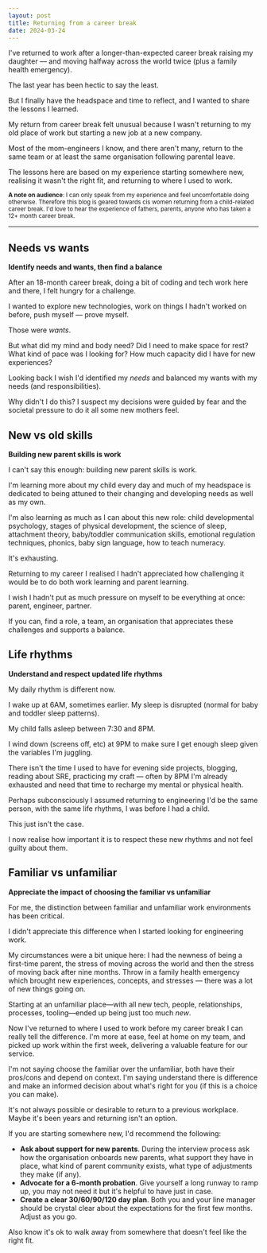 ```yaml
---
layout: post
title: Returning from a career break
date: 2024-03-24
---
```


I've returned to work after a longer-than-expected career break raising my daughter –– and moving halfway across the world twice (plus a family health emergency). 

The last year has been hectic to say the least. 

But I finally have the headspace and time to reflect, and I wanted to share the lessons I learned. 

My return from career break felt unusual because I wasn't returning to my old place of work but starting a new job at a new company.

Most of the mom-engineers I know, and there aren't many, return to the same team or at least the same organisation following parental leave.

The lessons here are based on my experience starting somewhere new, realising it wasn't the right fit, and returning to where I used to work.

<sub>**A note on audience**: I can only speak from my experience and feel uncomfortable doing otherwise. Therefore this blog is geared towards cis women returning from a child-related career break.  I'd love to hear the experience of fathers, parents, anyone who has taken a 12+ month career break.</sub>

----------------

## Needs vs wants

**Identify needs and wants, then find a balance**

After an 18-month career break, doing a bit of coding and tech work here and there, I felt hungry for a challenge.

I wanted to explore new technologies, work on things I hadn't worked on before, push myself –– prove myself.

Those were _wants_.

But what did my mind and body need? Did I need to make space for rest? What kind of pace was I looking for? How much capacity did I have for new experiences?

Looking back I wish I'd identified my _needs_ and balanced my wants with my needs (and responsibilities).

Why didn't I do this? I suspect my decisions were guided by fear and the societal pressure to do it all some new mothers feel.

## New vs old skills

**Building new parent skills is work**

I can't say this enough: building new parent skills is work. 

I'm learning more about my child every day and much of my headspace is dedicated to being attuned to their changing and developing needs as well as my own.

I'm also learning as much as I can about this new role: child developmental psychology, stages of physical development, the science of sleep, attachment theory, baby/toddler communication skills, emotional regulation techniques, phonics, baby sign language, how to teach numeracy.

It's exhausting. 

Returning to my career I realised I hadn't appreciated how challenging it would be to do both work learning and parent learning.

I wish I hadn't put as much pressure on myself to be everything at once: parent, engineer, partner. 

If you can, find a role, a team, an organisation that appreciates these challenges and supports a balance.

## Life rhythms

**Understand and respect updated life rhythms**

My daily rhythm is different now.

I wake up at 6AM, sometimes earlier. My sleep is disrupted (normal for baby and toddler sleep patterns). 

My child falls asleep between 7:30 and 8PM. 

I wind down (screens off, etc) at 9PM to make sure I get enough sleep given the variables I'm juggling.

There isn't the time I used to have for evening side projects, blogging, reading about SRE, practicing my craft –– often by 8PM I'm already exhausted and need that time to recharge my mental or physical health.

Perhaps subconsciously I assumed returning to engineering I'd be the same person, with the same life rhythms, I was before I had a child. 

This just isn't the case.

I now realise how important it is to respect these new rhythms and not feel guilty about them. 

## Familiar vs unfamiliar

**Appreciate the impact of choosing the familiar vs unfamiliar**

For me, the distinction between familiar and unfamiliar work environments has been critical. 

I didn't appreciate this difference when I started looking for engineering work.

My circumstances were a bit unique here: I had the newness of being a first-time parent, the stress of moving across the world and then the stress of moving back after nine months. Throw in a family health emergency which brought new experiences, concepts, and stresses –– there was a lot of new things going on.

Starting at an unfamiliar place––with all new tech, people, relationships, processes, tooling––ended up being just too much _new_.

Now I've returned to where I used to work before my career break I can really tell the difference. I'm more at ease, feel at home on my team, and picked up work within the first week, delivering a valuable feature for our service. 

I'm not saying choose the familiar over the unfamiliar, both have their pros/cons and depend on context. I'm saying understand there is difference and make an informed decision about what's right for you (if this is a choice you can make).

It's not always possible or desirable to return to a previous workplace. Maybe it's been years and returning isn't an option.

If you are starting somewhere new, I'd recommend the following:

* **Ask about support for new parents**. During the interview process ask how the organisation onboards new parents, what support they have in place, what kind of parent community exists, what type of adjustments they make (if any). 
* **Advocate for a 6-month probation**. Give yourself a long runway to ramp up, you may not need it but it's helpful to have just in case.
* **Create a clear 30/60/90/120 day plan**. Both you and your line manager should be crystal clear about the expectations for the first few months. Adjust as you go.

Also know it's ok to walk away from somewhere that doesn't feel like the right fit.
